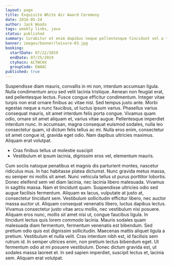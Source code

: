 ```yaml
---
layout: page
title: Exquisite White Air Award Ceremony
date: 2016-05-24
author: Jack Woods
tags: weekly links, java
status: published
summary: Curabitur et enim dapibus neque pellentesque tincidunt vel a tellus.
banner: images/banner/leisure-03.jpg
booking:
  startDate: 07/22/2019
  endDate: 07/25/2019
  ctyhocn: ACTWCHX
  groupCode: EWAAC
published: true
---
```

Suspendisse diam mauris, convallis in mi non, interdum accumsan ligula. Nulla condimentum arcu sed velit lacinia tristique. Aenean non feugiat erat, sed pellentesque lectus. Fusce congue efficitur condimentum. Integer vitae turpis non erat ornare finibus ac vitae nisl. Sed tempus justo ante. Morbi egestas neque a nunc faucibus, ut luctus ipsum varius. Phasellus varius consequat mauris, sit amet interdum felis porta congue. Vivamus quam odio, ornare sit amet aliquam et, varius vitae augue. Pellentesque imperdiet interdum nunc. In accumsan, magna consequat euismod sodales, nulla leo consectetur quam, id dictum felis tellus ac mi. Nulla eros enim, consectetur sit amet congue id, gravida eget odio. Nam dapibus ultricies maximus. Aliquam erat volutpat.

* Cras finibus tellus ut molestie suscipit
* Vestibulum et ipsum lacinia, dignissim eros vel, elementum mauris.

Cum sociis natoque penatibus et magnis dis parturient montes, nascetur ridiculus mus. In hac habitasse platea dictumst. Nunc gravida metus massa, eu semper mi mollis sit amet. Nunc vehicula tellus ut purus porttitor lobortis. Donec eleifend sem vel diam lacinia, nec lacinia libero malesuada. Vivamus in sagittis massa. Nam et tincidunt quam. Suspendisse ultricies odio sed augue facilisis fermentum.
Aliquam ex lacus, vulputate at justo at, consectetur tincidunt sem. Vestibulum sollicitudin efficitur libero, nec auctor massa auctor ut. Aliquam consequat venenatis libero, luctus dapibus lectus. Vivamus consectetur justo vitae arcu mollis, nec vestibulum nisi posuere. Aliquam eros nunc, mollis sit amet nisi ut, congue faucibus ligula. In tincidunt lectus quis lorem commodo lacinia. Mauris sodales quam malesuada diam fermentum, fermentum venenatis est bibendum. Sed pretium odio quis est dignissim sollicitudin. Maecenas mattis aliquet ligula a pretium. Vestibulum et nulla velit. Cras interdum nibh est, id facilisis sem rutrum id. In semper ultrices enim, non pretium lectus bibendum eget. Ut fermentum odio at mi posuere vestibulum. Donec dictum gravida est, ut sodales massa laoreet et. In sed sapien imperdiet, suscipit lectus et, lacinia sem. Aliquam erat volutpat.
